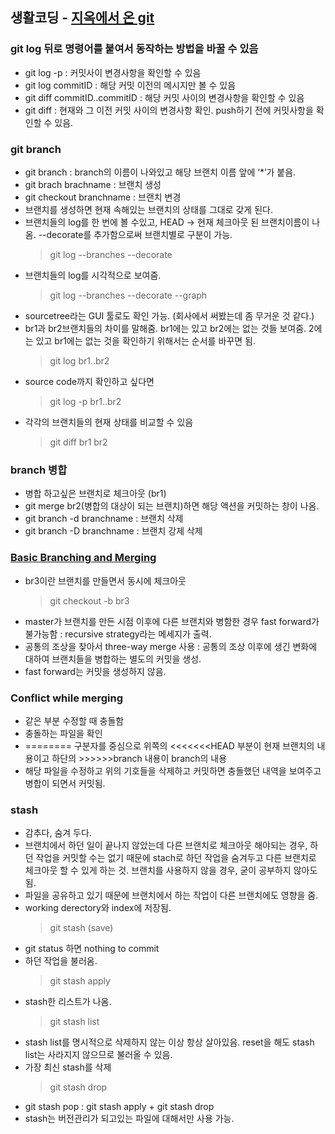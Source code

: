 ## 생활코딩 - [지옥에서 온 git](https://opentutorials.org/course/2708)


### git log 뒤로 명령어를 붙여서 동작하는 방법을 바꿀 수 있음

* git log -p : 커밋사이 변경사항을 확인할 수 있음 
* git log commitID : 해당 커밋 이전의 메시지만 볼 수 있음
* git diff commitID..commitID : 해당 커밋 사이의 변경사항을 확인할 수 있음
* git diff : 현재와 그 이전 커밋 사이의 변경사항 확인. push하기 전에 커밋사항을 확인할 수 있음. 


### git branch

* git branch : branch의 이름이 나와있고 해당 브랜치 이름 앞에 ‘\*’가 붙음.
* git brach brachname : 브랜치 생성
* git checkout branchname : 브랜치 변경
* 브랜치를 생성하면 현재 속해있는 브랜치의 상태를 그대로 갖게 된다.
* 브랜치들의 log를 한 번에 볼 수있고, HEAD -> 현재 체크아웃 된 브랜치이름이 나옴. --decorate를 추가함으로써 브랜치별로 구분이 가능.
	> git log --branches --decorate
* 브랜치들의 log를 시각적으로 보여줌.
	> git log --branches --decorate --graph
* sourcetree라는 GUI 툴로도 확인 가능. (회사에서 써봤는데 좀 무거운 것 같다.)
* br1과 br2브랜치들의 차이를 말해줌. br1에는 있고 br2에는 없는 것들 보여줌. 2에는 있고 br1에는 없는 것을 확인하기 위해서는 순서를 바꾸면 됨. 
	> git log br1..br2
* source code까지 확인하고 싶다면
	> git log -p br1..br2
* 각각의 브랜치들의 현재 상태를 비교할 수 있음
	> git diff br1 br2


### branch 병합

* 병합 하고싶은 브랜치로 체크아웃 (br1) 
* git merge br2(병합의 대상이 되는 브랜치)하면 해당 액션을 커밋하는 창이 나옴. 
* git branch -d branchname : 브랜치 삭제
* git branch -D branchname : 브랜치 강제 삭제


### [Basic Branching and Merging](https://git-scm.com/book/en/v2/Git-Branching-Basic-Branching-and-Merging)

* br3이란 브랜치를 만들면서 동시에 체크아웃
	> git checkout -b br3
* master가 브랜치를 만든 시점 이후에 다른 브랜치와 병함한 경우 fast forward가 불가능함 : recursive strategy라는 메세지가 출력. 
* 공통의 조상을 찾아서 three-way merge 사용 : 공통의 조상 이후에 생긴 변화에 대하여 브랜치들을 병합하는 별도의 커밋을 생성. 
* fast forward는 커밋을 생성하지 않음.


### Conflict while merging

* 같은 부분 수정할 때 충돌함
* 충돌하는 파일을 확인
* ======== 구분자를 중심으로 위쪽의 <<<<<<<HEAD 부분이 현재 브랜치의 내용이고 하단의 >>>>>>branch 내용이 branch의 내용
* 해당 파일을 수정하고 위의 기호들을 삭제하고 커밋하면 충돌했던 내역을 보여주고 병합이 되면서 커밋됨.


### stash

* 감추다, 숨겨 두다.
* 브랜치에서 하던 일이 끝나지 않았는데 다른 브랜치로 체크아웃 해야되는 경우, 하던 작업을 커밋할 수는 없기 때문에 stach로 하던 작업을 숨겨두고 다른 브랜치로 체크아웃 할 수 있게 하는 것. 브랜치를 사용하지 않을 경우, 굳이 공부하지 않아도 됨.
* 파일을 공유하고 있기 때문에 브랜치에서 하는 작업이 다른 브랜치에도 영향을 줌.
* working derectory와 index에 저장됨.
	> git stash (save)
* git status 하면 nothing to commit
* 하던 작업을 불러옴.
	> git stash apply
* stash한 리스트가 나옴.
	> git stash list
* stash list를 명시적으로 삭제하지 않는 이상 항상 살아있음. reset을 해도 stash list는 사라지지 않으므로 불러올 수 있음.
* 가장 최신 stash를 삭제
	> git stash drop
* git stash pop : git stash apply + git stash drop
* stash는 버전관리가 되고있는 파일에 대해서만 사용 가능. 







